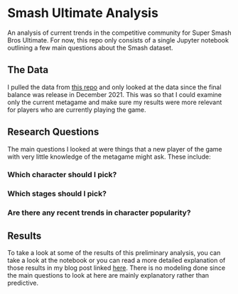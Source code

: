 # Smash Ultimate Analysis
An analysis of current trends in the competitive community for Super Smash Bros Ultimate. For now, this repo only consists of a single Jupyter notebook outlining a few main questions about the Smash dataset.
## The Data
I pulled the data from [this repo](https://github.com/smashdata/ThePlayerDatabase) and only looked at the data since the final balance was release in December 2021. This was so that I could examine only the current metagame and make sure my results were more relevant for players who are currently playing the game.
## Research Questions
The main questions I looked at were things that a new player of the game with very little knowledge of the metagame might ask. These include:
### Which character should I pick?
### Which stages should I pick?
### Are there any recent trends in character popularity?
## Results
To take a look at some of the results of this preliminary analysis, you can take a look at the notebook or you can read a more detailed explanation of those results in my blog post linked [here](TODO). There is no modeling done since the main questions to look at here are mainly explanatory rather than predictive.
